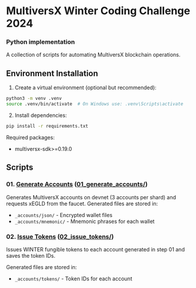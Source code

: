 # MultiversX Winter Coding Challenge 2024 
### Python implementation

A collection of scripts for automating MultiversX blockchain operations.

## Environment Installation

1. Create a virtual environment (optional but recommended):
```bash
python3 -m venv .venv
source .venv/bin/activate  # On Windows use: .venv\Scripts\activate
```

2. Install dependencies:
```bash
pip install -r requirements.txt
```

Required packages:
- multiversx-sdk>=0.19.0

## Scripts

### 01. [Generate Accounts](01_generate_accounts/README.md) ([01_generate_accounts/](01_generate_accounts/))
Generates MultiversX accounts on devnet (3 accounts per shard) and requests xEGLD from the faucet.
Generated files are stored in:
- `_accounts/json/` - Encrypted wallet files
- `_accounts/mnemonic/` - Mnemonic phrases for each wallet

### 02. [Issue Tokens](02_issue_tokens/README.md) ([02_issue_tokens/](02_issue_tokens/))
Issues WINTER fungible tokens to each account generated in step 01 and saves the token IDs.

Generated files are stored in:
- `_accounts/tokens/` - Token IDs for each account

